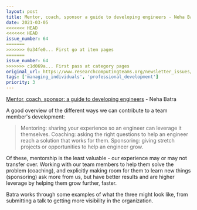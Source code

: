 ```yaml
---
layout: post
title: Mentor, coach, sponsor a guide to developing engineers - Neha Batra
date: 2021-03-05
<<<<<<< HEAD
<<<<<<< HEAD
issue_number: 64
=======
>>>>>>> 0a34fe0... First go at item pages
=======
issue_number: 64
>>>>>>> c1d069a... First pass at category pages
original_url: https://www.researchcomputingteams.org/newsletter_issues/0064
tags: ['managing_individuals', 'professional_development']
priority: 3
---
```


<!-- markdownlint-disable MD033 -->
<!-- markdownlint-disable MD041 -->
<!-- markdownlint-disable MD049 -->

[Mentor, coach, sponsor: a guide to developing engineers](https://leaddev.com/mentoring-coaching-feedback/mentor-coach-sponsor-guide-developing-engineers) - Neha Batra

A good overview of the different ways we can contribute to a team member's development:

> Mentoring: sharing your experience so an engineer can leverage it themselves.
> Coaching: asking the right questions to help an engineer reach a solution that works for them.
> Sponsoring: giving stretch projects or opportunities to help an engineer grow.

Of these, mentorship is the least valuable - our experience may or may not transfer over.  Working with our team members to help them solve the problem (coaching), and explicitly making room for them to learn new things (sponsoring) ask more from us, but have better results and are higher leverage by helping them grow further, faster.

Batra works through some examples of what the three might look like, from submitting a talk to getting more visibility in the organization.
